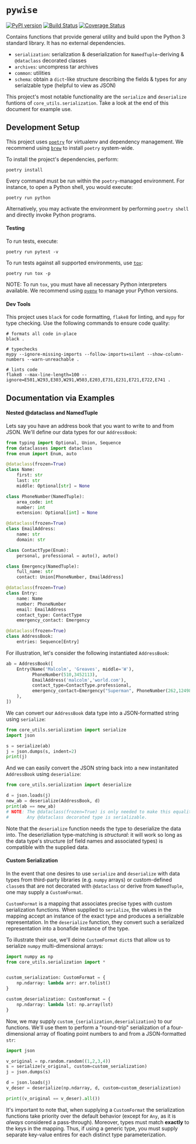 # `pywise`
[![PyPI version](https://badge.fury.io/py/pywise.svg)](https://badge.fury.io/py/pywise) [![Build Status](https://travis-ci.org/malcolmgreaves/pywise.svg?branch=main)](https://travis-ci.org/malcolmgreaves/pywise) [![Coverage Status](https://coveralls.io/repos/github/malcolmgreaves/pywise/badge.svg?branch=main)](https://coveralls.io/github/malcolmgreaves/pywise?branch=main)

Contains functions that provide general utility and build upon the Python 3 standard library. It has no external dependencies.
  - `serialization`: serialization & deserialization for `NamedTuple`-deriving & `@dataclass` decorated classes
  - `archives`: uncompress tar archives
  - `common`: utilities
  - `schema`: obtain a `dict`-like structure describing the fields & types for any serialzable type (helpful to view as JSON)

This project's most notable functionality are the `serialize` and `deserialize` funtions of `core_utils.serialization`.
Take a look at the end of this document for example use.



## Development Setup
This project uses [`poetry`](https://python-poetry.org/) for virtualenv and dependency management. We recommend using [`brew`](https://brew.sh/) to install `poetry` system-wide.

To install the project's dependencies, perform:
```
poetry install
```

Every command must be run within the `poetry`-managed environment.
For instance, to open a Python shell, you would execute:
```
poetry run python
```
Alternatively, you may activate the environment by performing `poetry shell` and directly invoke Python programs.


#### Testing
To run tests, execute:
```
poetry run pytest -v
```
To run tests against all supported environments, use [`tox`](https://tox.readthedocs.io/en/latest/):
```
poetry run tox -p
```
NOTE: To run `tox`, you must have all necessary Python interpreters available.
      We recommend using [`pyenv`](https://github.com/pyenv/pyenv) to manage your Python versions.


#### Dev Tools
This project uses `black` for code formatting, `flake8` for linting, and
`mypy` for type checking. Use the following commands to ensure code quality:
```
# formats all code in-place
black .

# typechecks
mypy --ignore-missing-imports --follow-imports=silent --show-column-numbers --warn-unreachable .

# lints code
flake8 --max-line-length=100 --ignore=E501,W293,E303,W291,W503,E203,E731,E231,E721,E722,E741 .
```


## Documentation via Examples

#### Nested @dataclass and NamedTuple
Lets say you have an address book that you want to write to and from JSON.
We'll define our data types for our `AddressBook`:

```python
from typing import Optional, Union, Sequence
from dataclasses import dataclass
from enum import Enum, auto

@dataclass(frozen=True)
class Name:
    first: str
    last: str
    middle: Optional[str] = None

class PhoneNumber(NamedTuple):
    area_code: int
    number: int
    extension: Optional[int] = None

@dataclass(frozen=True)
class EmailAddress:
    name: str
    domain: str

class ContactType(Enum):
    personal, professional = auto(), auto()

class Emergency(NamedTuple):
    full_name: str
    contact: Union[PhoneNumber, EmailAddress]

@dataclass(frozen=True)
class Entry:
    name: Name
    number: PhoneNumber
    email: EmailAddress
    contact_type: ContactType
    emergency_contact: Emergency

@dataclass(frozen=True)
class AddressBook:
    entries: Sequence[Entry]
```

For illustration, let's consider the following instantiated `AddressBook`:
```python
ab = AddressBook([
    Entry(Name('Malcolm', 'Greaves', middle='W'), 
          PhoneNumber(510,3452113),
          EmailAddress('malcolm','world.com'),
          contact_type=ContactType.professional,
          emergency_contact=Emergency("Superman", PhoneNumber(262,1249865,extension=1))
    ),
])
```

We can convert our `AddressBook` data type into a JSON-formatted string using `serialize`:
```python
from core_utils.serialization import serialize
import json

s = serialize(ab)
j = json.dumps(s, indent=2)
print(j)
```

And we can easily convert the JSON string back into a new instanitated `AddressBook` using `deserialize`:
```python
from core_utils.serialization import deserialize

d = json.loads(j)
new_ab = deserialize(AddressBook, d)
print(ab == new_ab)
# NOTE: The @dataclass(frozen=True) is only needed to make this equality work.
#       Any @dataclass decorated type is serializable. 
```

Note that the `deserialize` function needs the type to deserialize the data into. The deserizliation
type-matching is _structural_: it will work so long as the data type's structure (of field names and
associated types) is compatible with the supplied data.


#### Custom Serialization
In the event that one desires to use `serialize` and `deserialize` with data types from third-party libraries (e.g. `numpy` arrays) or custom-defined `class`es that are not decorated with `@dataclass` or derive from `NamedTuple`, one may supply a `CustomFormat`.

`CustomFormat` is a mapping that associates precise types with custom serialization functions. When supplied to `serialize`, the values in the mapping accept an instance of the exact type and produces a serializable representation. In the `deserialize` function, they convert such a serialized representation into a bonafide instance of the type.

To illustrate their use, we'll deine `CustomFormat` `dict`s that allow us to serialize `numpy` multi-dimensional arrays:
```python
import numpy as np
from core_utils.serialization import *


custom_serialization: CustomFormat = {
    np.ndarray: lambda arr: arr.tolist()
}

custom_deserialization: CustomFormat = {
    np.ndarray: lambda lst: np.array(lst)
}
```

Now, we may supply `custom_{serialization,deserialization}` to our functions. We'll use them to perform a "round-trip" serialization of a four-dimensional array of floating point numbers to and from a JSON-formatted `str`:
```python
import json

v_original = np.random.random((1,2,3,4))
s = serialize(v_original, custom=custom_serialization)
j = json.dumps(s)

d = json.loads(j)
v_deser = deserialize(np.ndarray, d, custom=custom_deserialization)

print((v_original == v_deser).all())
```

It's important to note that, when supplying a `CustomFormat` the serialization functions take priority over the default behavior (except for `Any`, as it is _always_ considered a pass-through). Moreover, types must match **exactly** to the keys in the mapping. Thus, if using a generic type, you must supply separate key-value entires for each distinct type parameterization.

